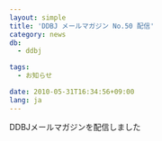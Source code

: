```yaml
---
layout: simple
title: 'DDBJ メールマガジン No.50 配信'
category: news
db:
  - ddbj

tags:
  - お知らせ

date: 2010-05-31T16:34:56+09:00
lang: ja
---
```


DDBJメールマガジンを配信しました
